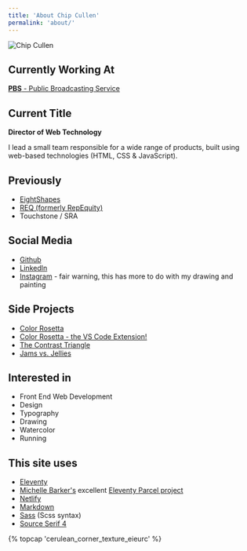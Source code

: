 ```yaml
---
title: 'About Chip Cullen'
permalink: 'about/'
---
```


<img class="about-backdrop" aria-hidden="true"
  src="https://res.cloudinary.com/chipcullen/image/upload/c_scale,w_800/v1669154381/chip_cullen_washington_monument_q1aeht.png "
  srcset="https://res.cloudinary.com/chipcullen/image/upload/c_scale,w_800/v1669154381/chip_cullen_washington_monument_q1aeht.png 1x,
    https://res.cloudinary.com/chipcullen/image/upload/c_scale,w_1600/v1669154381/chip_cullen_washington_monument_q1aeht.png 2x"
  loading="lazy"
  alt="Chip Cullen"/>

## Currently Working At

[**PBS** - Public Broadcasting Service](https://www.pbs.org/)

## Current Title

**Director of Web Technology**

I lead a small team responsible for a wide range of products, built using web-based technologies (HTML, CSS & JavaScript).

## Previously

- [EightShapes](https://eightshapes.com/)
- [REQ (formerly RepEquity)](https://req.co/)
- Touchstone / SRA

## Social Media

- [Github](https://github.com/chipcullen)
- [LinkedIn](https://www.linkedin.com/in/chipcullen/)
- [Instagram](https://www.instagram.com/chipcullen/') - fair warning, this has more to do with my drawing and painting

## Side Projects

- [Color Rosetta](https://colorosetta.com/)
- [Color Rosetta - the VS Code Extension!](https://marketplace.visualstudio.com/items?itemName=chipcullen.colorosetta)
- [The Contrast Triangle](https://contrast-triangle.com/)
- [Jams vs. Jellies](https://jamsvsjellies.info/)

## Interested in

- Front End Web Development
- Design
- Typography
- Drawing
- Watercolor
- Running

## This site uses

- [Eleventy](https://www.11ty.dev/)
- [Michelle Barker's](https://css-irl.info/) excellent [Eleventy Parcel project](https://github.com/mbarker84/eleventy-parcel)
- [Netlify](https://www.netlify.com/)
- [Markdown](https://daringfireball.net/projects/markdown/syntax)
- [Sass](https://sass-lang.com/) (Scss syntax)
-  [Source Serif 4](https://fonts.google.com/specimen/Source+Serif+4)

{% topcap 'cerulean_corner_texture_eieurc' %}

